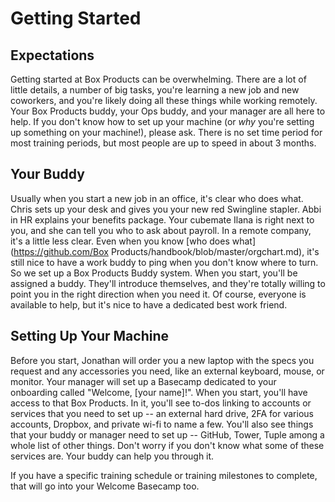 # Getting Started

## Expectations

Getting started at Box Products can be overwhelming. There are a lot of little details, a number of big tasks, you're learning a new job and new coworkers, and you're likely doing all these things while working remotely. Your Box Products buddy, your Ops buddy, and your manager are all here to help. If you don't know how to set up your machine (or _why_ you're setting up something on your machine!), please ask. There is no set time period for most training periods, but most people are up to speed in about 3 months.

## Your Buddy

Usually when you start a new job in an office, it's clear who does what. Chris sets up your desk and gives you your new red Swingline stapler. Abbi in HR explains your benefits package. Your cubemate Ilana is right next to you, and she can tell you who to ask about payroll. In a remote company, it's a little less clear. Even when you know [who does what](https://github.com/Box Products/handbook/blob/master/orgchart.md), it's still nice to have a work buddy to ping when you don't know where to turn. So we set up a Box Products Buddy system. When you start, you'll be assigned a buddy. They'll introduce themselves, and they're totally willing to point you in the right direction when you need it. Of course, everyone is available to help, but it's nice to have a dedicated best work friend.

## Setting Up Your Machine

Before you start, Jonathan will order you a new laptop with the specs you request and any accessories you need, like an external keyboard, mouse, or monitor. Your manager will set up a Basecamp dedicated to your onboarding called "Welcome, [your name]!". When you start, you'll have access to that Box Products. In it, you'll see to-dos linking to accounts or services that you need to set up -- an external hard drive, 2FA for various accounts, Dropbox, and private wi-fi to name a few. You'll also see things that your buddy or manager need to set up -- GitHub, Tower, Tuple among a whole list of other things. Don't worry if you don't know what some of these services are. Your buddy can help you through it.

If you have a specific training schedule or training milestones to complete, that will go into your Welcome Basecamp too.

